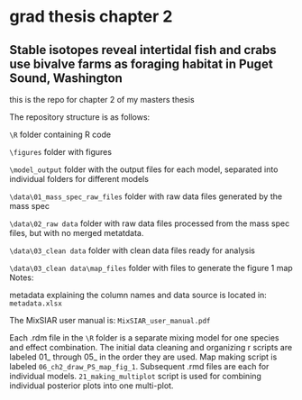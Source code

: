  # grad thesis chapter 2

## Stable isotopes reveal intertidal fish and crabs use bivalve farms as foraging habitat in Puget Sound, Washington


this is the repo for chapter 2 of my masters thesis

The repository structure is as follows: 

`\R` folder containing R code

`\figures` folder with figures

`\model_output` folder with the output files for each model, separated into individual folders for different models

`\data\01_mass_spec_raw_files` folder with raw data files generated by the mass spec

`\data\02_raw data` folder with raw data files processed from the mass spec files, but with no merged metatdata.

`\data\03_clean data` folder with clean data files ready for analysis

`\data\03_clean data\map_files` folder with files to generate the figure 1 map
Notes: 

metadata explaining the column names and data source is located in: `metadata.xlsx`

The MixSIAR user manual is: `MixSIAR_user_manual.pdf`

Each .rdm file in the `\R` folder is a separate mixing model for one species and effect combination. The initial data cleaning and organizing r scripts are labeled 01_ through 05_ in the order they are used. Map making script is labeled `06_ch2_draw_PS_map_fig_1`. Subsequent .rmd files are each for individual models. `21_making_multiplot` script is used for combining individual posterior plots into one multi-plot.



